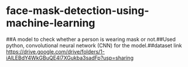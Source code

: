 # face-mask-detection-using-machine-learning

##A model to check whether a person is wearing mask or not.##Used python, convolutional neural network (CNN) for the model.##dataset link https://drive.google.com/drive/folders/1-iAlLEBdY4WkGBuQE4l7XGukba3sadFp?usp=sharing
